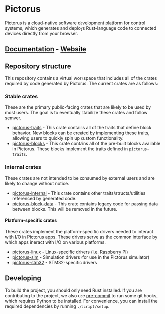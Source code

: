 # Pictorus

Pictorus is a cloud-native software development platform for control systems, which generates and deploys Rust-language code to connected devices directly from your browser.

## [Documentation](https://docs.pictor.us) - [Website](https://pictor.us)

## Repository structure

This repository contains a virtual workspace that includes all of the crates required by code generated by Pictorus. The current crates are as follows:

### Stable crates

These are the primary public-facing crates that are likely to be used by most users. The goal is to eventually stabilize these crates and follow semver.

- [pictorus-traits](./pictorus-traits/) - This crate contains all of the traits that define block behavior. New blocks can be created by implementing these traits, allowing users to quickly spin up custom functionality.
- [pictorus-blocks](./pictorus-blocks/) - This crate contains all of the pre-built blocks available in Pictorus. These blocks implement the traits defined in `pictorus-traits`.

### Internal crates

These crates are not intended to be consumed by external users and are likely to change without notice.

- [pictorus-internal](./pictorus-internal/) - This crate contains other traits/structs/utilities referenced by generated code.
- [pictorus-block-data](./pictorus-block-data/) - This crate contains legacy code for passing data between blocks. This will be removed in the future.

#### Platform-specific crates

These crates implement the platform-specific drivers needed to interact with I/O in Pictorus apps. These drivers serve as the common interface by which apps ineract with I/O on various platforms.

- [pictorus-linux](./pictorus-linux/) - Linux-specific drivers (i.e. Raspberry Pi)
- [pictorus-sim](./pictorus-sim/) - Simulation drivers (for use in the Pictorus simulator)
- [pictorus-stm32](./pictorus-stm32/) - STM32-specific drivers

## Developing

To build the project, you should only need Rust installed. If you are contributing to the project, we also use [pre-commit](https://pre-commit.com/) to run some git hooks, which requires Python to be installed. For convenience, you can install the required dependencies by running `./script/setup`.
